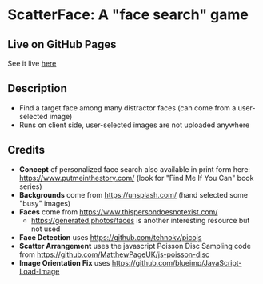 # ScatterFace: A "face search" game

## Live on GitHub Pages

See it live [here](https://scatterface.eg42.net)

## Description

* Find a target face among many distractor faces (can come from a user-selected image)
* Runs on client side, user-selected images are not uploaded anywhere

## Credits

* **Concept** of personalized face search also available in print form here: https://www.putmeinthestory.com/ (look for "Find Me If You Can" book series)
* **Backgrounds** come from https://unsplash.com/ (hand selected some "busy" images)
* **Faces** come from https://www.thispersondoesnotexist.com/
  * https://generated.photos/faces is another interesting resource but not used
* **Face Detection** uses https://github.com/tehnokv/picojs
* **Scatter Arrangement** uses the javascript Poisson Disc Sampling code from https://github.com/MatthewPageUK/js-poisson-disc
* **Image Orientation Fix** uses https://github.com/blueimp/JavaScript-Load-Image
